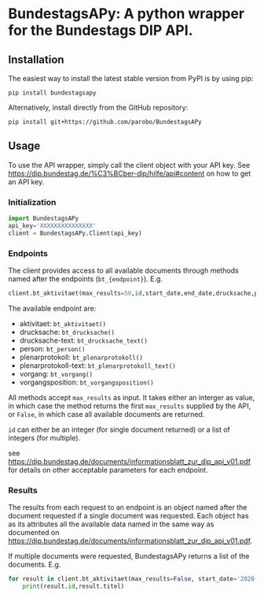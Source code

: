 # BundestagsAPy: A python wrapper for the Bundestags DIP API.
## Installation
The easiest way to install the latest stable version from PyPI is by using pip:

```
pip install bundestagsapy
```
Alternatively, install directly from the GitHub repository:

```
pip install git+https://github.com/parobo/BundestagsAPy
```

## Usage
To use the API wrapper, simply call the client object with your API key.
See https://dip.bundestag.de/%C3%BCber-dip/hilfe/api#content on how to get an API key.

### Initialization
```Python
import BundestagsAPy
api_key='XXXXXXXXXXXXXXX'
client = BundestagsAPy.Client(api_key)
```
### Endpoints
The client provides access to all available documents through methods named after the endpoints (`bt_{endpoint}`). E.g.
```Python
client.bt_aktivitaet(max_results=50,id,start_date,end_date,drucksache,plenaeprotokoll,zuordnung)
```
The available endpoint are:
- aktivitaet: `bt_aktivitaet()`
- drucksache: `bt_drucksache()`
- drucksache-text: `bt_drucksache_text()`
- person: `bt_person()`
- plenarprotokoll: `bt_plenarprotokoll()`
- plenarprotokoll-text: `bt_plenarprotokoll_text()`
- vorgang: `bt_vorgang()`
- vorgangsposition: `bt_vorgangsposition()`

All methods accept `max_results` as input. It takes either an interger as value, in which case the method returns the first `max_results` supplied by the API, or `False`, in which case all available documents are returned.

`id` can either be an integer (for single document returned) or a list of integers (for multiple).

see https://dip.bundestag.de/documents/informationsblatt_zur_dip_api_v01.pdf for details on other acceptable parameters for each endpoint.

### Results
The results from each request to an endpoint is an object named after the document requested if a single document was requested. Each object has as its attributes all the available data named in the same way as documented on https://dip.bundestag.de/documents/informationsblatt_zur_dip_api_v01.pdf.

If multiple documents were requested, BundestagsAPy returns a list of the documents. E.g.

```Python
for result in client.bt_aktivitaet(max_results=False, start_date='2020-01-01',end_date='2020-01-02'):
	print(result.id,result.titel)
```
